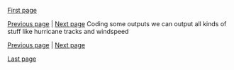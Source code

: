 [First page](1st.md)

[Previous page](4th.md) | [Next page](7th.md)
Coding some outputs we can output all kinds of stuff like hurricane tracks and windspeed



[Previous page](4th.md) | [Next page](7th.md)

[Last page](last.md)
